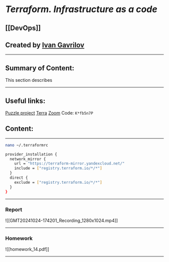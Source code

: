# ***Terraform. Infrastructure as a code***

## [[DevOps]]


## Created by [Ivan Gavrilov](https://github.com/ivangavrilov-viii)
---
## Summary of Content:
This section describes


---
## Useful links:
[Puzzle project](https://github.com/venkaDaria/puzzle15)
[Terra](https://github.com/dkgnim/terraform)
[Zoom](https://us06web.zoom.us/rec/share/Lhw95u6joo5ZoRoBPz0EB_dh_eUgwcildZpV5U2AqnjCkL04_Zquvi60LjXlb2OO.nK7-R-a1eLDAeVBe) Code: ```K*fb5n7P```

## Content:
---
```bash
nano ~/.terraformrc
```

```bash
provider_installation {
  network_mirror {
    url = "https://terraform-mirror.yandexcloud.net/"
    include = ["registry.terraform.io/*/*"]
  }
  direct {
    exclude = ["registry.terraform.io/*/*"]
  }
}
```

---
### Report
![[GMT20241024-174201_Recording_1280x1024.mp4]]

---
### Homework
![[homework_14.pdf]]

---




